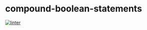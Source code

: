 # compound-boolean-statements
[![linter](https://github.com/MmeiyuC/compound-boolean-statements/workflows/linter/badge.svg)](https://github.com/marketplace/actions/super-linter)

